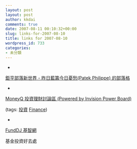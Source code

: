 ```yaml
---
layout: post
layout: post
author: kkdai
comments: true
date: 2007-08-11 00:10:32+00:00
slug: links-for-2007-08-10
title: links for 2007-08-10
wordpress_id: 733
categories:
- 未分類
---
```



	
  * 
		

[鉅亨部落新世界 - 昨日藍籌今日憂愁(Patek Philippe) 的部落格](http://blog.cnyes.com/My/alexchen410218/Content.htm?DocumentId=6570)


	

	
  * 
		

[MoneyQ 投資理財討論區 (Powered by Invision Power Board)](http://www.moneyq.org/forum/)


		





		

(tags: [投資](http://del.icio.us/kkdai/投資) [Finance](http://del.icio.us/kkdai/Finance))


	

	
  * 
		

[FundDJ 基智網](http://www.funddj.com/y/yfundmain.djhtm)


		

基金投資好去處


	



